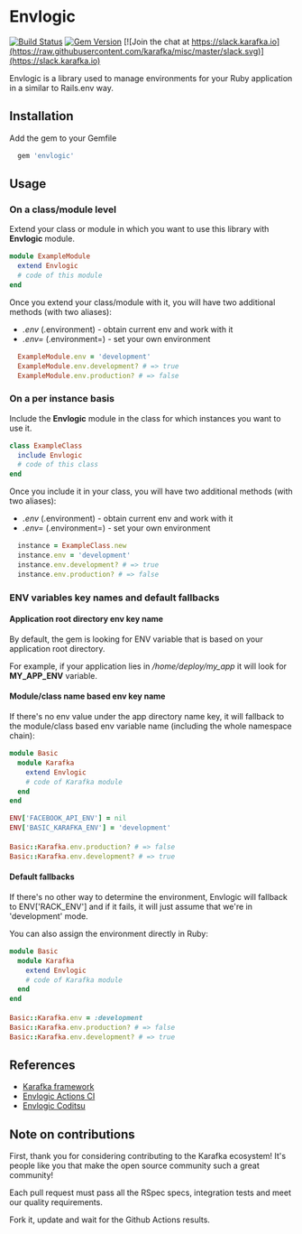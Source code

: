 # Envlogic

[![Build Status](https://github.com/karafka/envlogic/workflows/ci/badge.svg)](https://github.com/karafka/envlogic/actions?query=workflow%3Aci)
[![Gem Version](https://badge.fury.io/rb/envlogic.svg)](http://badge.fury.io/rb/envlogic)
[![Join the chat at https://slack.karafka.io](https://raw.githubusercontent.com/karafka/misc/master/slack.svg)](https://slack.karafka.io)

Envlogic is a library used to manage environments for your Ruby application in a similar to Rails.env way.

## Installation

Add the gem to your Gemfile
```ruby
  gem 'envlogic'
```

## Usage

### On a class/module level

Extend your class or module in which you want to use this library with **Envlogic** module.

```ruby
module ExampleModule
  extend Envlogic
  # code of this module
end
```

Once you extend your class/module with it, you will have two additional methods (with two aliases):

 - *.env* (.environment) - obtain current env and work with it
 - *.env=* (.environment=) - set your own environment

```ruby
  ExampleModule.env = 'development'
  ExampleModule.env.development? # => true
  ExampleModule.env.production? # => false
```

### On a per instance basis

Include the **Envlogic** module in the class for which instances you want to use it.

```ruby
class ExampleClass
  include Envlogic
  # code of this class
end
```

Once you include it in your class, you will have two additional methods (with two aliases):

 - *.env* (.environment) - obtain current env and work with it
 - *.env=* (.environment=) - set your own environment

```ruby
  instance = ExampleClass.new
  instance.env = 'development'
  instance.env.development? # => true
  instance.env.production? # => false
```

### ENV variables key names and default fallbacks

#### Application root directory env key name

By default, the gem is looking for ENV variable that is based on your application root directory.

For example, if your application lies in */home/deploy/my_app* it will look for **MY_APP_ENV** variable.

#### Module/class name based env key name

If there's no env value under the app directory name key, it will fallback to the module/class based env variable name (including the whole namespace chain):

```ruby
module Basic
  module Karafka
    extend Envlogic
    # code of Karafka module
  end
end
```

```ruby
ENV['FACEBOOK_API_ENV'] = nil
ENV['BASIC_KARAFKA_ENV'] = 'development'

Basic::Karafka.env.production? # => false
Basic::Karafka.env.development? # => true
```

#### Default fallbacks

If there's no other way to determine the environment, Envlogic will fallback to ENV['RACK_ENV'] and if it fails, it will just assume that we're in 'development' mode.

You can also assign the environment directly in Ruby:

```ruby
module Basic
  module Karafka
    extend Envlogic
    # code of Karafka module
  end
end

Basic::Karafka.env = :development
Basic::Karafka.env.production? # => false
Basic::Karafka.env.development? # => true
```

## References

* [Karafka framework](https://github.com/karafka/karafka)
* [Envlogic Actions CI](https://github.com/karafka/envlogic/actions?query=workflow%3Aci)
* [Envlogic Coditsu](https://app.coditsu.io/karafka/repositories/envlogic)

## Note on contributions

First, thank you for considering contributing to the Karafka ecosystem! It's people like you that make the open source community such a great community!

Each pull request must pass all the RSpec specs, integration tests and meet our quality requirements.

Fork it, update and wait for the Github Actions results.
